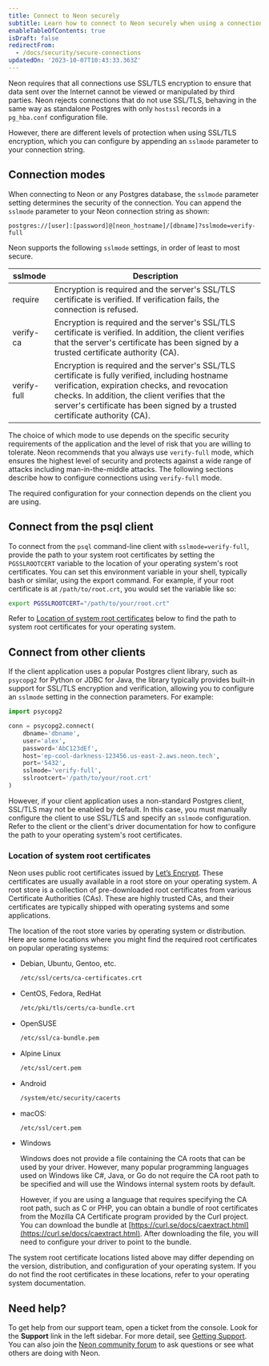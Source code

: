 ```yaml
---
title: Connect to Neon securely
subtitle: Learn how to connect to Neon securely when using a connection string
enableTableOfContents: true
isDraft: false
redirectFrom:
  - /docs/security/secure-connections
updatedOn: '2023-10-07T10:43:33.363Z'
---
```


Neon requires that all connections use SSL/TLS encryption to ensure that data sent over the Internet cannot be viewed or manipulated by third parties. Neon rejects connections that do not use SSL/TLS, behaving in the same way as standalone Postgres with only `hostssl` records in a `pg_hba.conf` configuration file.

However, there are different levels of protection when using SSL/TLS encryption, which you can configure by appending an `sslmode` parameter to your connection string.

## Connection modes

When connecting to Neon or any Postgres database, the `sslmode` parameter setting determines the security of the connection. You can append the `sslmode` parameter to your Neon connection string as shown:

<CodeBlock shouldWrap>

```text
postgres://[user]:[password]@[neon_hostname]/[dbname]?sslmode=verify-full
```

</CodeBlock>

Neon supports the following `sslmode` settings, in order of least to most secure.

| sslmode | Description |
| --- | --- |
| require | Encryption is required and the server's SSL/TLS certificate is verified. If verification fails, the connection is refused. |
| verify-ca | Encryption is required and the server's SSL/TLS certificate is verified. In addition, the client verifies that the server's certificate has been signed by a trusted certificate authority (CA). |
| verify-full | Encryption is required and the server's SSL/TLS certificate is fully verified, including hostname verification, expiration checks, and revocation checks. In addition, the client verifies that the server's certificate has been signed by a trusted certificate authority (CA). |

The choice of which mode to use depends on the specific security requirements of the application and the level of risk that you are willing to tolerate. Neon recommends that you always use `verify-full` mode, which ensures the highest level of security and protects against a wide range of attacks including man-in-the-middle attacks. The following sections describe how to configure connections using `verify-full` mode.

The required configuration for your connection depends on the client you are using.

## Connect from the psql client

To connect from the `psql` command-line client with `sslmode=verify-full`, provide the path to your system root certificates by setting the `PGSSLROOTCERT` variable to the location of your operating system's root certificates. You can set this environment variable in your shell, typically bash or similar, using the export command. For example, if your root certificate is at `/path/to/root.crt`, you would set the variable like so:

```bash
export PGSSLROOTCERT="/path/to/your/root.crt"
```

Refer to [Location of system root certificates](#location-of-system-root-certificates) below to find the path to system root certificates for your operating system.

## Connect from other clients

If the client application uses a popular Postgres client library, such as `psycopg2` for Python or JDBC for Java, the library typically provides built-in support for SSL/TLS encryption and verification, allowing you to configure an `sslmode` setting in the connection parameters. For example:

```python
import psycopg2

conn = psycopg2.connect(
    dbname='dbname',
    user='alex',
    password='AbC123dEf',
    host='ep-cool-darkness-123456.us-east-2.aws.neon.tech',
    port='5432',
    sslmode='verify-full',
    sslrootcert='/path/to/your/root.crt'
)
```

However, if your client application uses a non-standard Postgres client, SSL/TLS may not be enabled by default. In this case, you must manually configure the client to use SSL/TLS and specify an `sslmode` configuration. Refer to the client or the client's driver documentation for how to configure the path to your operating system's root certificates.

### Location of system root certificates

Neon uses public root certificates issued by [Let’s Encrypt](https://letsencrypt.org/). These certificates are usually available in a root store on your operating system. A root store is a collection of pre-downloaded root certificates from various Certificate Authorities (CAs). These are highly trusted CAs, and their certificates are typically shipped with operating systems and some applications.

The location of the root store varies by operating system or distribution. Here are some locations where you might find the required root certificates on popular operating systems:

- Debian, Ubuntu, Gentoo, etc.

  ```bash
  /etc/ssl/certs/ca-certificates.crt
  ```

- CentOS, Fedora, RedHat

  ```bash
  /etc/pki/tls/certs/ca-bundle.crt
  ```

- OpenSUSE

  ```bash
  /etc/ssl/ca-bundle.pem
  ```
  
- Alpine Linux

  ```bash
  /etc/ssl/cert.pem
  ```

- Android

  ```bash
  /system/etc/security/cacerts
  ```

- macOS:

  ```bash
  /etc/ssl/cert.pem
  ```

- Windows

  Windows does not provide a file containing the CA roots that can be used by your driver. However, many popular programming languages used on Windows like C#, Java, or Go do not require the CA root path to be specified and will use the Windows internal system roots by default.

  However, if you are using a language that requires specifying the CA root path, such as C or PHP, you can obtain a bundle of root certificates from the Mozilla CA Certificate program provided by the Curl project. You can download the bundle at [https://curl.se/docs/caextract.html](https://curl.se/docs/caextract.html). After downloading the file, you will need to configure your driver to point to the bundle.

The system root certificate locations listed above may differ depending on the version, distribution, and configuration of your operating system. If you do not find the root certificates in these locations, refer to your operating system documentation.

## Need help?

To get help from our support team, open a ticket from the console. Look for the **Support** link in the left sidebar. For more detail, see [Getting Support](/docs/introduction/support). You can also join the [Neon community forum](https://community.neon.tech/) to ask questions or see what others are doing with Neon.
